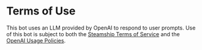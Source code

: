 # Terms of Use

This bot uses an LLM provided by OpenAI to respond to user prompts. Use of this
bot is subject to both the [Steamship Terms of Service](https://www.steamship.com/policies/terms-of-service)
and the [OpenAI Usage Policies](https://openai.com/policies/usage-policies).